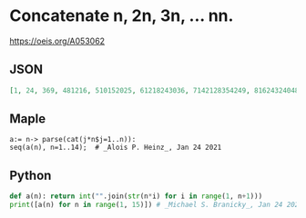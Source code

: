 # Concatenate n, 2n, 3n, \.\.\. nn\.
https://oeis.org/A053062
## JSON
```JSON
[1, 24, 369, 481216, 510152025, 61218243036, 7142128354249, 816243240485664, 91827364554637281, 102030405060708090100, 112233445566778899110121, 1224364860728496108120132144, 13263952657891104117130143156169, 14284256708498112126140154168182196]
```
## Maple
```Maple
a:= n-> parse(cat(j*n$j=1..n)):
seq(a(n), n=1..14);  # _Alois P. Heinz_, Jan 24 2021
```
## Python
```Python
def a(n): return int("".join(str(n*i) for i in range(1, n+1)))
print([a(n) for n in range(1, 15)]) # _Michael S. Branicky_, Jan 24 2021
```
